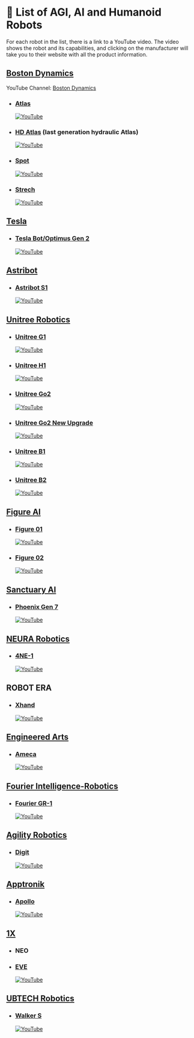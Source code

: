 # 🤖 List of AGI, AI and Humanoid Robots

For each robot in the list, there is a link to a YouTube video. The video shows the robot and its capabilities, and clicking on the manufacturer will take you to their website with all the product information.

## [Boston Dynamics](https://bostondynamics.com/)

YouTube Channel: [Boston Dynamics](https://www.youtube.com/@BostonDynamics)

- ### [Atlas](https://www.youtube.com/watch?v=29ECwExc-_M)
  [![YouTube](https://img.youtube.com/vi/29ECwExc-_M/0.jpg)](https://www.youtube.com/watch?v=29ECwExc-_M)
- ### [HD Atlas](https://www.youtube.com/watch?v=-9EM5_VFlt8) (last generation hydraulic Atlas)
  [![YouTube](https://img.youtube.com/vi/-9EM5_VFlt8/0.jpg)](https://www.youtube.com/watch?v=-9EM5_VFlt8)
- ### [Spot](https://www.youtube.com/watch?v=wlkCQXHEgjA)
  [![YouTube](https://img.youtube.com/vi/wlkCQXHEgjA/0.jpg)](https://www.youtube.com/watch?v=wlkCQXHEgjA)
- ### [Strech](https://www.youtube.com/watch?v=yYUuWWnfRsk)
  [![YouTube](https://img.youtube.com/vi/yYUuWWnfRsk/0.jpg)](https://www.youtube.com/watch?v=yYUuWWnfRsk)

## [Tesla](https://www.tesla.com/AI)



- ### [Tesla Bot/Optimus Gen 2](https://www.youtube.com/watch?v=cpraXaw7dyc)
  [![YouTube](https://img.youtube.com/vi/cpraXaw7dyc/0.jpg)](https://www.youtube.com/watch?v=cpraXaw7dyc)

## [Astribot](https://astribot.com/index-en.html)

- ### [Astribot S1](https://www.youtube.com/watch?v=AePEcHIIk9s)
  [![YouTube](https://img.youtube.com/vi/AePEcHIIk9s/0.jpg)](https://www.youtube.com/watch?v=AePEcHIIk9s)

## [Unitree Robotics](https://www.unitree.com/)

- ### [Unitree G1](https://www.youtube.com/watch?v=GzX1qOIO1bE)
  [![YouTube](https://img.youtube.com/vi/GzX1qOIO1bE/0.jpg)](https://www.youtube.com/watch?v=GzX1qOIO1bE)
- ### [Unitree H1](https://www.youtube.com/watch?v=83ShvgtyFAg)
  [![YouTube](https://img.youtube.com/vi/83ShvgtyFAg/0.jpg)](https://www.youtube.com/watch?v=83ShvgtyFAg)
- ### [Unitree Go2](https://www.youtube.com/watch?v=6zPvT0ig1VM)
  [![YouTube](https://img.youtube.com/vi/6zPvT0ig1VM/0.jpg)](https://www.youtube.com/watch?v=6zPvT0ig1VM)
- ### [Unitree Go2 New Upgrade](https://www.youtube.com/watch?v=iaBDDpuJglY)
  [![YouTube](https://img.youtube.com/vi/iaBDDpuJglY/0.jpg)](https://www.youtube.com/watch?v=iaBDDpuJglY)
- ### [Unitree B1](https://www.youtube.com/watch?v=wSOlpth8FaE)
  [![YouTube](https://img.youtube.com/vi/wSOlpth8FaE/0.jpg)](https://www.youtube.com/watch?v=wSOlpth8FaE)
- ### [Unitree B2](https://www.youtube.com/watch?v=-0n_MFLKD3M)
  [![YouTube](https://img.youtube.com/vi/-0n_MFLKD3M/0.jpg)](https://www.youtube.com/watch?v=-0n_MFLKD3M)

## [Figure AI](https://www.figure.ai/)

- ### [Figure 01](https://www.youtube.com/watch?v=b37rQZ4maPo)
  [![YouTube](https://img.youtube.com/vi/b37rQZ4maPo/0.jpg)](https://www.youtube.com/watch?v=b37rQZ4maPo)
- ### [Figure 02](https://www.youtube.com/watch?v=0SRVJaOg9Co)
  [![YouTube](https://img.youtube.com/vi/0SRVJaOg9Co/0.jpg)](https://www.youtube.com/watch?v=0SRVJaOg9Co)

## [Sanctuary AI](https://sanctuary.ai/)

- ### [Phoenix Gen 7](https://www.youtube.com/watch?v=-HizP4UQvug)
  [![YouTube](https://img.youtube.com/vi/-HizP4UQvug/0.jpg)](https://www.youtube.com/watch?v=-HizP4UQvug)

## [NEURA Robotics](https://neura-robotics.com/)

- ### [4NE-1](https://www.youtube.com/watch?v=SGR-FTNeMAI)
  [![YouTube](https://img.youtube.com/vi/SGR-FTNeMAI/0.jpg)](https://www.youtube.com/watch?v=SGR-FTNeMAI)

## ROBOT ERA

- ### [Xhand](https://www.youtube.com/watch?v=Iq9mgwy5o7U)
  [![YouTube](https://img.youtube.com/vi/Iq9mgwy5o7U/0.jpg)](https://www.youtube.com/watch?v=Iq9mgwy5o7U)

## [Engineered Arts](https://www.engineeredarts.co.uk)

- ### [Ameca](https://www.youtube.com/watch?v=IPukuYb9xWw)
  [![YouTube](https://img.youtube.com/vi/IPukuYb9xWw/0.jpg)](https://www.youtube.com/watch?v=IPukuYb9xWw)

## [Fourier Intelligence-Robotics](https://fourierintelligence.com/)

- ### [Fourier GR-1](https://www.youtube.com/watch?v=_MBd_XfXy9M)
  [![YouTube](https://img.youtube.com/vi/_MBd_XfXy9M/0.jpg)](https://www.youtube.com/watch?v=_MBd_XfXy9M)

## [Agility Robotics](https://agilityrobotics.com/)

- ### [Digit](https://www.youtube.com/watch?v=rnFZAB9ogEE)
  [![YouTube](https://img.youtube.com/vi/rnFZAB9ogEE/0.jpg)](https://www.youtube.com/watch?v=rnFZAB9ogEE)

## [Apptronik](https://apptronik.com/)

- ### [Apollo](https://www.youtube.com/watch?v=uJOA5IDaL5g)
  [![YouTube](https://img.youtube.com/vi/uJOA5IDaL5g/0.jpg)](https://www.youtube.com/watch?v=uJOA5IDaL5g)

## [1X](https://www.1x.tech/)

- ### NEO
- ### [EVE](https://www.youtube.com/watch?v=20GHG-R9eFI)
  [![YouTube](https://img.youtube.com/vi/20GHG-R9eFI/0.jpg)](https://www.youtube.com/watch?v=20GHG-R9eFI)

## [UBTECH Robotics](https://www.ubtrobot.com/)

- ### [Walker S](https://www.youtube.com/watch?v=8MRDF2pkIRs&t=0s)
  [![YouTube](https://img.youtube.com/vi/8MRDF2pkIRs/0.jpg)](https://www.youtube.com/watch?v=8MRDF2pkIRs)

